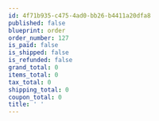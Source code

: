 ```yaml
---
id: 4f71b935-c475-4ad0-bb26-b4411a20dfa8
published: false
blueprint: order
order_number: 127
is_paid: false
is_shipped: false
is_refunded: false
grand_total: 0
items_total: 0
tax_total: 0
shipping_total: 0
coupon_total: 0
title: ' '
---
```

